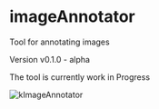 # imageAnnotator
Tool for annotating images

Version v0.1.0 - alpha

The tool is currently work in Progress

![kImageAnnotator](https://i.imgur.com/HiD4xgo.png "kImageAnnotator")
